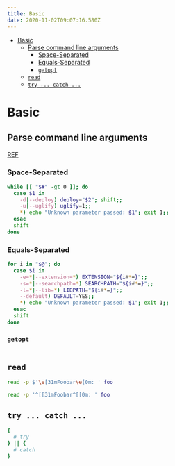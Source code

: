 ```yaml
---
title: Basic
date: 2020-11-02T09:07:16.580Z
---
```


- [Basic](#basic)
  - [Parse command line arguments](#parse-command-line-arguments)
    - [Space-Separated](#space-separated)
    - [Equals-Separated](#equals-separated)
    - [`getopt`](#getopt)
  - [`read`](#read)
  - [`try ... catch ...`](#try--catch-)
# Basic

## Parse command line arguments

[REF](https://stackoverflow.com/questions/192249/how-do-i-parse-command-line-arguments-in-bash?page=1&tab=votes#tab-top)

### Space-Separated

```bash
while [[ "$#" -gt 0 ]]; do
  case $1 in
    -d|--deploy) deploy="$2"; shift;;
    -u|--uglify) uglify=1;;
    *) echo "Unknown parameter passed: $1"; exit 1;;
  esac
  shift
done
```

### Equals-Separated

```bash
for i in "$@"; do
  case $i in
    -e=*|--extension=*) EXTENSION="${i#*=}";;
    -s=*|--searchpath=*) SEARCHPATH="${i#*=}";;
    -l=*|--lib=*) LIBPATH="${i#*=}";;
    --default) DEFAULT=YES;;
    *) echo "Unknown parameter passed: $1"; exit 1;;
  esac
  shift
done
```

### `getopt`

```bash

```


## `read`

```bash
read -p $'\e[31mFoobar\e[0m: ' foo
```

```bash
read -p '^[[31mFoobar^[[0m: ' foo
```

## `try ... catch ...`

```bash
{
  # try
} || {
  # catch
}
```
